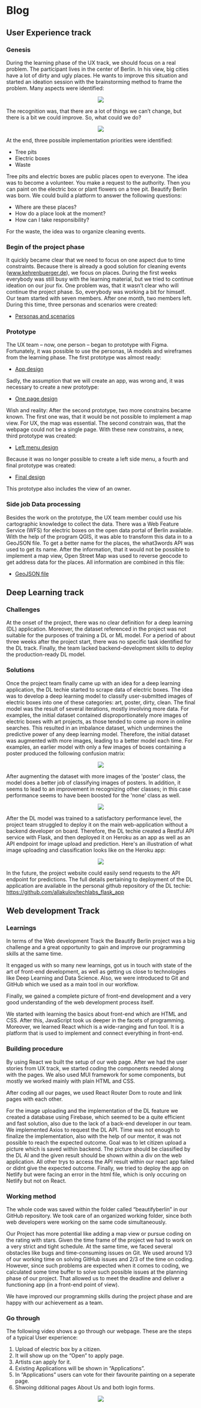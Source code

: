 # Blog

## User Experience track

### Genesis

During the learning phase of the UX track, we should focus on a real problem. The participant lives in the center of Berlin. In his view, big cities have a lot of dirty and ugly places. He wants to improve this situation and started an ideation session with the brainstorming method to frame the problem. Many aspects were identified:

<p align="center">
<img src="/Berlin-is-dirty-1.png" />
</p>

The recognition was, that there are a lot of things we can’t change, but there is a bit we could improve. So, what could we do?

<p align="center">
<img src="/Berlin-is-dirty-2.png" />
</p>

At the end, three possible implementation priorities were identified:

- Tree pits
- Electric boxes
- Waste

Tree pits and electric boxes are public places open to everyone. The idea was to become a volunteer. You make a request to the authority. Then you can paint on the electric box or plant flowers on a tree pit. Beautify Berlin was born. We could build a platform to answer the
following questions:

- Where are these places?
- How do a place look at the moment?
- How can I take responsibility?

For the waste, the idea was to organize cleaning events.

### Begin of the project phase

It quickly became clear that we need to focus on one aspect due to time constraints. Because there is already a good solution for cleaning events (www.kehrenbuerger.de), we focus on places.
During the first weeks everybody was still busy with the learning material, but we tried to continue ideation on our jour fix. One problem was, that it wasn’t clear who will continue the project phase. So, everybody was working a bit for himself. Our team started with seven members. After one month, two members left. During this time, three personas and scenarios were created:

- [Personas and scenarios](Ideation/personas_and_scenarios.md)

### Prototype

The UX team – now, one person – began to prototype with Figma. Fortunately, it was possible to use the personas, IA models and wireframes from the learning phase. The first prototype was almost ready:

- [App design](https://www.figma.com/file/WunBh8jid7aBkE3PaULYJN/Beautify-Berlin-Team-App)

Sadly, the assumption that we will create an app, was wrong and, it was necessary to create a new prototype:

- [One page design](https://www.figma.com/file/0AK9722OIix2XmdvpDzQTO/Beautify-Berlin-Team-One-Page)

Wish and reality: After the second prototype, two more constrains became known. The first one was, that it would be not possible to implement a map view. For UX, the map was essential. The second constrain was, that the webpage could not be a single page. With these new constrains, a new, third prototype was created:

- [Left menu design](https://www.figma.com/file/w3QxvPi3P6AIknlGKbMtks/Beautify-Berlin-Team-Left-Menu-Design)

Because it was no longer possible to create a left side menu, a fourth and final prototype was created:

- [Final design](https://www.figma.com/file/8ivTAUNeGlCChKno5PKCTR/Beautify-Berlin-Team)

This prototype also includes the view of an owner.

### Side job Data processing

Besides the work on the prototype, the UX team member could use his cartographic knowledge to collect the data. There was a Web Feature Service (WFS) for electric boxes on the open data portal of Berlin available. With the help of the program QGIS, it was able to transform this data in to a GeoJSON file. To get a better name for the places, the what3words API was used to get its name. After the information, that it would not be possible to implement a map view, Open Street Map was used to reverse geocode to get address data for the places. All information are combined in this file:

- [GeoJSON file](ElectricBoxesWithAdressDataAndW3W_25833.geojson)

## Deep Learning track

### Challenges

At the onset of the project, there was no clear definition for a deep learning (DL) application. Moreover, the dataset referenced in the project was not suitable for the purposes of training a DL or ML model. For a period of about three weeks after the project start, there was no specific task identified for the DL track. Finally, the team lacked backend-development skills to deploy the production-ready DL model.

### Solutions

Once the project team finally came up with an idea for a deep learning application, the DL techie started to scrape data of electric boxes. The idea was to develop a deep learning model to classify user-submitted images of electric boxes into one of these categories: art, poster, dirty, clean. The final model was the result of several iterations, mostly involving more data. For examples, the initial dataset contained disproportionately more images of electric boxes with art projects, as those tended to come up more in online searches. This resulted in an imbalance dataset, which undermines the predictive power of any deep learning model. Therefore, the initial dataset was augmented with more images, leading to a better model each time. For examples, an earlier model with only a few images of boxes containing a poster produced the following confusion matrix:

<p align="center">
<img src="/confmatrix_pre_posterimages.png" />
</p>

After augmenting the dataset with more images of the 'poster' class, the model does a better job of classifying images of posters. In addition, it seems to lead to an improvement in recognizing other classes; in this case performance seems to have been boosted for the 'none' class as well.

<p align="center">
<img src="/confmatrix_after_posterimages.png" />
</p>

After the DL model was trained to a satisfactory performance level, the project team struggled to deploy it on the main web-application without a backend developer on board. Therefore, the DL techie created a Restful API service with Flask, and then deployed it on Heroku as an app as well as an API endpoint for image upload and prediction. Here's an illustration of what image uploading and classification looks like on the Heroku app:

<p align="center">
<img src="/pred_screenshot.png" />
</p>

In the future, the project website could easily send requests to the API endpoint for predictions. The full details pertaining to deployment of the DL application are available in the personal github repository of the DL techie: https://github.com/allakulov/techlabs_flask_app

## Web development Track

### Learnings

In terms of the Web development Track the Beautify Berlin project was a big challenge and a great opportunity to gain and improve our programming skills at the same time.

It engaged us with so many new learnings, got us in touch with state of the art of front-end development, as well as getting us close to technologies like Deep Learning and Data Science. Also, we were introduced to Git and GitHub which we used as a main tool in our workflow.

Finally, we gained a complete picture of front-end development and a very good understanding of the web development process itself.

We started with learning the basics about front-end which are HTML and CSS. After this, JavaScript took us deeper in the facets of programming. Moreover, we learned React which is a wide-ranging and fun tool. It is a platform that is used to implement and connect everything in front-end.

### Building procedure

By using React we built the setup of our web page. After we had the user stories from UX track, we started coding the components needed along with the pages. We also used MUI framework for some components, but mostly we worked mainly with plain HTML and CSS.

After coding all our pages, we used React Router Dom to route and link pages with each other.

For the image uploading and the implementation of the DL feature we created a database using Firebase, which seemed to be a quite efficient and fast solution, also due to the lack of a back-end developer in our team. We implemented Axios to request the DL API. Time was not enough to finalize the implementation, also with the help of our mentor, it was not possible to reach the expected outcome. Goal was to let citizen upload a picture which is saved within backend. The picture should be classified by the DL AI and the given result should be shown within a div on the web application. All other trys to access the API result within our react app failed or didnt give the expected outcome. Finally, we tried to deploy the app on Netlify but were facing an error in the html file, which is only occuring on Netlify but not on React.

### Working method

The whole code was saved within the folder called “beautifyberlin” in our GitHub repository. We took care of an organized working folder, since both web developers were working on the same code simultaneously.

Our Project has more potential like adding a map view or pursue coding on the rating with stars. Given the time frame of the project we had to work on a very strict and tight schedule. At the same time, we faced several obstacles like bugs and time-consuming issues on Git. We used around 1/3 of our working time on solving GitHub issues and 2/3 of the time on coding. However, since such problems are expected when it comes to coding, we calculated some time buffer to solve such possible issues at the planning phase of our project. That allowed us to meet the deadline and deliver a functioning app (in a front-end point of view).

We have improved our programming skills during the project phase and are happy with our achievement as a team.

### Go through

The following video shows a go through our webpage. These are the steps of a typical User experience:

1. Upload of electric box by a citizen.
2. It will show up on the “Open” to apply page.
3. Artists can apply for it.
4. Existing Applications will be shown in “Applications”.
5. In “Applications” users can vote for their favourite painting on a seperate page.
6. Shwoing dditional pages About Us and both login forms.

<p align="center">
<img src="/BeautifyWebAppFinal.mov" />
</p>
